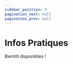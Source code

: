 ```yaml
---
sidebar_position: 3
pagination_next: null
pagination_prev: null
---
```


# Infos Pratiques

Bientôt disponibles !